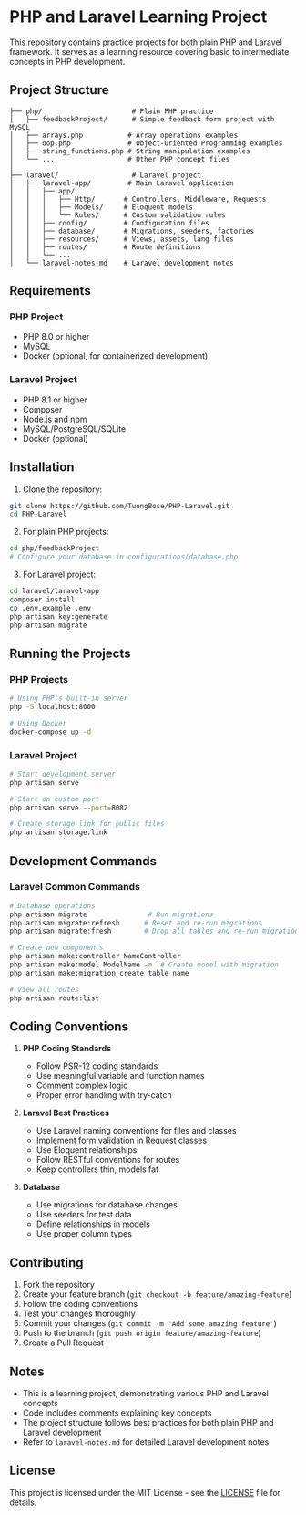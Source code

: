# PHP and Laravel Learning Project

This repository contains practice projects for both plain PHP and Laravel framework. It serves as a learning resource covering basic to intermediate concepts in PHP development.

## Project Structure

```
├── php/                      # Plain PHP practice
│   ├── feedbackProject/      # Simple feedback form project with MySQL
│   ├── arrays.php           # Array operations examples
│   ├── oop.php              # Object-Oriented Programming examples
│   ├── string_functions.php # String manipulation examples
│   └── ...                  # Other PHP concept files
│
├── laravel/                  # Laravel project
│   ├── laravel-app/         # Main Laravel application
│   │   ├── app/            
│   │   │   ├── Http/       # Controllers, Middleware, Requests
│   │   │   ├── Models/     # Eloquent models
│   │   │   └── Rules/      # Custom validation rules
│   │   ├── config/         # Configuration files
│   │   ├── database/       # Migrations, seeders, factories
│   │   ├── resources/      # Views, assets, lang files
│   │   ├── routes/         # Route definitions
│   │   └── ...
│   └── laravel-notes.md    # Laravel development notes
```

## Requirements

### PHP Project
- PHP 8.0 or higher
- MySQL
- Docker (optional, for containerized development)

### Laravel Project
- PHP 8.1 or higher
- Composer
- Node.js and npm
- MySQL/PostgreSQL/SQLite
- Docker (optional)

## Installation

1. Clone the repository:
```bash
git clone https://github.com/TuongBose/PHP-Laravel.git
cd PHP-Laravel
```

2. For plain PHP projects:
```bash
cd php/feedbackProject
# Configure your database in configurations/database.php
```

3. For Laravel project:
```bash
cd laravel/laravel-app
composer install
cp .env.example .env
php artisan key:generate
php artisan migrate
```

## Running the Projects

### PHP Projects
```bash
# Using PHP's built-in server
php -S localhost:8000

# Using Docker
docker-compose up -d
```

### Laravel Project
```bash
# Start development server
php artisan serve

# Start on custom port
php artisan serve --port=8082

# Create storage link for public files
php artisan storage:link
```

## Development Commands

### Laravel Common Commands
```bash
# Database operations
php artisan migrate               # Run migrations
php artisan migrate:refresh      # Reset and re-run migrations
php artisan migrate:fresh        # Drop all tables and re-run migrations

# Create new components
php artisan make:controller NameController
php artisan make:model ModelName -m  # Create model with migration
php artisan make:migration create_table_name

# View all routes
php artisan route:list
```

## Coding Conventions

1. **PHP Coding Standards**
   - Follow PSR-12 coding standards
   - Use meaningful variable and function names
   - Comment complex logic
   - Proper error handling with try-catch

2. **Laravel Best Practices**
   - Use Laravel naming conventions for files and classes
   - Implement form validation in Request classes
   - Use Eloquent relationships
   - Follow RESTful conventions for routes
   - Keep controllers thin, models fat

3. **Database**
   - Use migrations for database changes
   - Use seeders for test data
   - Define relationships in models
   - Use proper column types

## Contributing

1. Fork the repository
2. Create your feature branch (`git checkout -b feature/amazing-feature`)
3. Follow the coding conventions
4. Test your changes thoroughly
5. Commit your changes (`git commit -m 'Add some amazing feature'`)
6. Push to the branch (`git push origin feature/amazing-feature`)
7. Create a Pull Request

## Notes

- This is a learning project, demonstrating various PHP and Laravel concepts
- Code includes comments explaining key concepts
- The project structure follows best practices for both plain PHP and Laravel development
- Refer to `laravel-notes.md` for detailed Laravel development notes

## License

This project is licensed under the MIT License - see the [LICENSE](LICENSE) file for details.